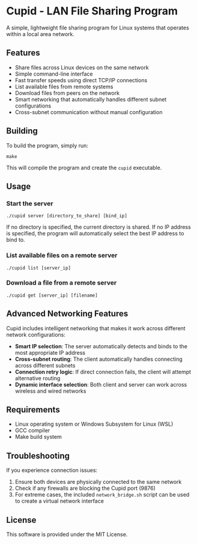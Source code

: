 # Cupid - LAN File Sharing Program

A simple, lightweight file sharing program for Linux systems that operates within a local area network.

## Features

- Share files across Linux devices on the same network
- Simple command-line interface
- Fast transfer speeds using direct TCP/IP connections
- List available files from remote systems
- Download files from peers on the network
- Smart networking that automatically handles different subnet configurations
- Cross-subnet communication without manual configuration

## Building

To build the program, simply run:

```
make
```

This will compile the program and create the `cupid` executable.

## Usage

### Start the server

```
./cupid server [directory_to_share] [bind_ip]
```

If no directory is specified, the current directory is shared.
If no IP address is specified, the program will automatically select the best IP address to bind to.

### List available files on a remote server

```
./cupid list [server_ip]
```

### Download a file from a remote server

```
./cupid get [server_ip] [filename]
```

## Advanced Networking Features

Cupid includes intelligent networking that makes it work across different network configurations:

- **Smart IP selection**: The server automatically detects and binds to the most appropriate IP address
- **Cross-subnet routing**: The client automatically handles connecting across different subnets
- **Connection retry logic**: If direct connection fails, the client will attempt alternative routing
- **Dynamic interface selection**: Both client and server can work across wireless and wired networks

## Requirements

- Linux operating system or Windows Subsystem for Linux (WSL)
- GCC compiler
- Make build system

## Troubleshooting

If you experience connection issues:

1. Ensure both devices are physically connected to the same network
2. Check if any firewalls are blocking the Cupid port (9876)
3. For extreme cases, the included `network_bridge.sh` script can be used to create a virtual network interface

## License

This software is provided under the MIT License. 